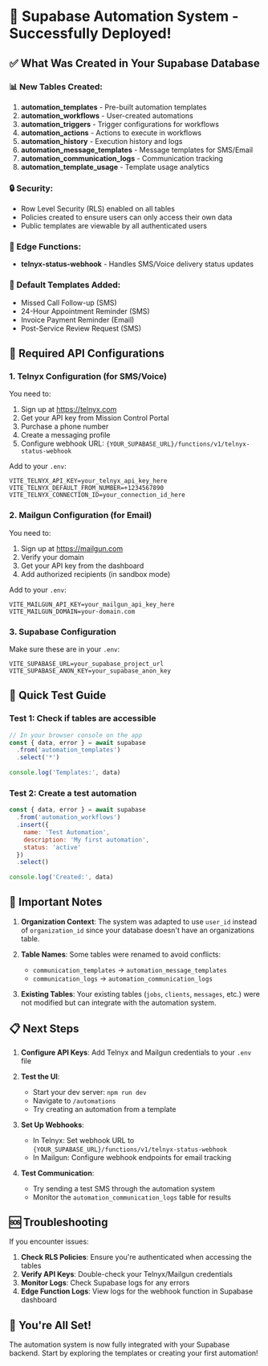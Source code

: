 # 🎉 Supabase Automation System - Successfully Deployed!

## ✅ What Was Created in Your Supabase Database

### 📊 New Tables Created:
1. **automation_templates** - Pre-built automation templates
2. **automation_workflows** - User-created automations
3. **automation_triggers** - Trigger configurations for workflows
4. **automation_actions** - Actions to execute in workflows
5. **automation_history** - Execution history and logs
6. **automation_message_templates** - Message templates for SMS/Email
7. **automation_communication_logs** - Communication tracking
8. **automation_template_usage** - Template usage analytics

### 🔒 Security:
- Row Level Security (RLS) enabled on all tables
- Policies created to ensure users can only access their own data
- Public templates are viewable by all authenticated users

### 🚀 Edge Functions:
- **telnyx-status-webhook** - Handles SMS/Voice delivery status updates

### 📝 Default Templates Added:
- Missed Call Follow-up (SMS)
- 24-Hour Appointment Reminder (SMS)
- Invoice Payment Reminder (Email)
- Post-Service Review Request (SMS)

## 🔧 Required API Configurations

### 1. **Telnyx Configuration** (for SMS/Voice)
You need to:
1. Sign up at https://telnyx.com
2. Get your API key from Mission Control Portal
3. Purchase a phone number
4. Create a messaging profile
5. Configure webhook URL: `{YOUR_SUPABASE_URL}/functions/v1/telnyx-status-webhook`

Add to your `.env`:
```env
VITE_TELNYX_API_KEY=your_telnyx_api_key_here
VITE_TELNYX_DEFAULT_FROM_NUMBER=+1234567890
VITE_TELNYX_CONNECTION_ID=your_connection_id_here
```

### 2. **Mailgun Configuration** (for Email)
You need to:
1. Sign up at https://mailgun.com
2. Verify your domain
3. Get your API key from the dashboard
4. Add authorized recipients (in sandbox mode)

Add to your `.env`:
```env
VITE_MAILGUN_API_KEY=your_mailgun_api_key_here
VITE_MAILGUN_DOMAIN=your-domain.com
```

### 3. **Supabase Configuration**
Make sure these are in your `.env`:
```env
VITE_SUPABASE_URL=your_supabase_project_url
VITE_SUPABASE_ANON_KEY=your_supabase_anon_key
```

## 🎯 Quick Test Guide

### Test 1: Check if tables are accessible
```javascript
// In your browser console on the app
const { data, error } = await supabase
  .from('automation_templates')
  .select('*')
  
console.log('Templates:', data)
```

### Test 2: Create a test automation
```javascript
const { data, error } = await supabase
  .from('automation_workflows')
  .insert({
    name: 'Test Automation',
    description: 'My first automation',
    status: 'active'
  })
  .select()
  
console.log('Created:', data)
```

## 🚨 Important Notes

1. **Organization Context**: The system was adapted to use `user_id` instead of `organization_id` since your database doesn't have an organizations table.

2. **Table Names**: Some tables were renamed to avoid conflicts:
   - `communication_templates` → `automation_message_templates`
   - `communication_logs` → `automation_communication_logs`

3. **Existing Tables**: Your existing tables (`jobs`, `clients`, `messages`, etc.) were not modified but can integrate with the automation system.

## 📋 Next Steps

1. **Configure API Keys**: Add Telnyx and Mailgun credentials to your `.env` file

2. **Test the UI**: 
   - Start your dev server: `npm run dev`
   - Navigate to `/automations`
   - Try creating an automation from a template

3. **Set Up Webhooks**:
   - In Telnyx: Set webhook URL to `{YOUR_SUPABASE_URL}/functions/v1/telnyx-status-webhook`
   - In Mailgun: Configure webhook endpoints for email tracking

4. **Test Communication**:
   - Try sending a test SMS through the automation system
   - Monitor the `automation_communication_logs` table for results

## 🆘 Troubleshooting

If you encounter issues:

1. **Check RLS Policies**: Ensure you're authenticated when accessing the tables
2. **Verify API Keys**: Double-check your Telnyx/Mailgun credentials
3. **Monitor Logs**: Check Supabase logs for any errors
4. **Edge Function Logs**: View logs for the webhook function in Supabase dashboard

## 🎊 You're All Set!

The automation system is now fully integrated with your Supabase backend. Start by exploring the templates or creating your first automation!